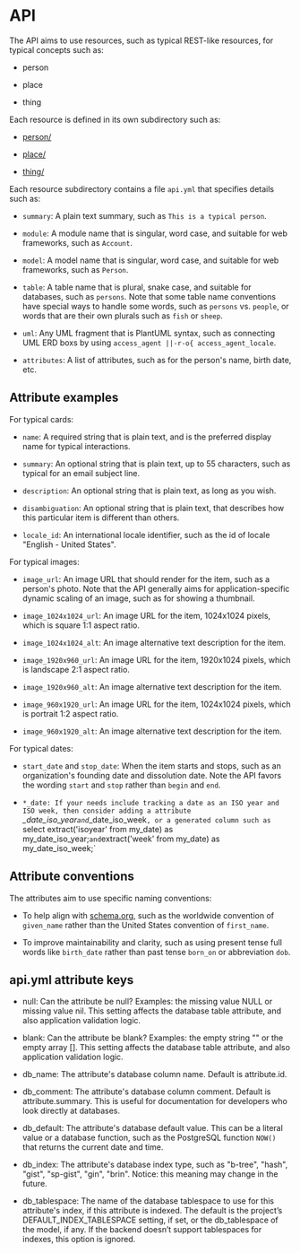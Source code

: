 # API

The API aims to use resources, such as typical REST-like resources, for typical concepts such as:

* person

* place

* thing

Each resource is defined in its own subdirectory such as:

* [person/](person/)

* [place/](place/)

* [thing/](thing/)

Each resource subdirectory contains a file `api.yml` that specifies details such as:

* `summary`: A plain text summary, such as `This is a typical person`.

* `module`: A module name that is singular, word case, and suitable for web frameworks, such as `Account`.

* `model`: A model name that is singular, word case, and suitable for web frameworks, such as `Person`.

* `table`: A table name that is plural, snake case, and suitable for databases, such as `persons`. Note that some table name conventions have special ways to handle some words, such as `persons` vs. `people`, or words that are their own plurals such as `fish` or `sheep`.

* `uml`: Any UML fragment that is PlantUML syntax, such as connecting UML ERD boxs by using `access_agent ||-r-o{ access_agent_locale`.

* `attributes`: A list of attributes, such as for the person's name, birth date, etc.


## Attribute examples

For typical cards:

  * `name`: A required string that is plain text, and is the preferred display name for typical interactions.

  * `summary`: An optional string that is plain text, up to 55 characters, such as typical for an email subject line.

  * `description`: An optional string that is plain text, as long as you wish.

  * `disambiguation`: An optional string that is plain text, that describes how this particular item is different than others.

  * `locale_id`: An international locale identifier, such as the id of locale "English - United States".

For typical images:

  * `image_url`: An image URL that should render for the item, such as a person's photo. Note that the API generally aims for application-specific dynamic scaling of an image, such as for showing a thumbnail.

  * `image_1024x1024_url`: An image URL for the item, 1024x1024 pixels, which is square 1:1 aspect ratio.

  * `image_1024x1024_alt`: An image alternative text description for the item.

  * `image_1920x960_url`: An image URL for the item, 1920x1024 pixels, which is landscape 2:1 aspect ratio.

  * `image_1920x960_alt`: An image alternative text description for the item.

  * `image_960x1920_url`: An image URL for the item, 1024x1024 pixels, which is portrait 1:2 aspect ratio.

  * `image_960x1920_alt`: An image alternative text description for the item.

For typical dates:

* `start_date` and `stop_date`: When the item starts and stops, such as an organization's founding date and dissolution date. Note the API favors the wording `start` and `stop` rather than `begin` and `end`.

* `*_date: If your needs include tracking a date as an ISO year and ISO week, then consider adding a attribute `*_date_iso_year` and `*_date_iso_week`, or a generated column such as `select extract('isoyear' from my_date) as my_date_iso_year;` and `extract('week' from my_date) as my_date_iso_week;`


## Attribute conventions

The attributes aim to use specific naming conventions:

* To help align with [schema.org](https://schema.org), such as the worldwide convention of `given_name` rather than the United States convention of `first_name`.

* To improve maintainability and clarity, such as using present tense full words like `birth_date` rather than past tense `born_on` or abbreviation `dob`.


## api.yml attribute keys

* null: Can the attribute be null? Examples: the missing value NULL or missing value nil. This setting affects the database table attribute, and also application validation logic.

* blank: Can the attribute be blank? Examples: the empty string "" or the empty array []. This setting affects the database table attribute, and also application validation logic.

* db_name: The attribute's database column name. Default is attribute.id.

* db_comment: The attribute's database column comment. Default is attribute.summary. This is useful for documentation for developers who look directly at databases.

* db_default: The attribute's database default value. This can be a literal value or a database function, such as the PostgreSQL function `NOW()` that returns the current date and time.

* db_index: The attribute's database index type, such as "b-tree", "hash", "gist", "sp-gist", "gin", "brin". Notice: this meaning may change in the future.

* db_tablespace: The name of the database tablespace to use for this attribute's index, if this attribute is indexed. The default is the project’s DEFAULT_INDEX_TABLESPACE setting, if set, or the db_tablespace of the model, if any. If the backend doesn’t support tablespaces for indexes, this option is ignored.
